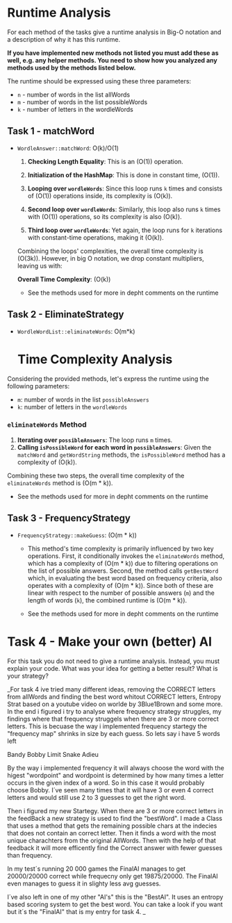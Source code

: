 # Runtime Analysis

For each method of the tasks give a runtime analysis in Big-O notation and a description of why it has this runtime.

**If you have implemented new methods not listed you must add these as well, e.g. any helper methods. You need to show how you analyzed any methods used by the methods listed below.**

The runtime should be expressed using these three parameters:

- `n` - number of words in the list allWords
- `m` - number of words in the list possibleWords
- `k` - number of letters in the wordleWords

## Task 1 - matchWord

- `WordleAnswer::matchWord`: O(k)/O(1)

  1. **Checking Length Equality**: This is an \(O(1)\) operation.

  2. **Initialization of the HashMap**: This is done in constant time, \(O(1)\).

  3. **Looping over `wordleWords`**:
     Since this loop runs `k` times and consists of \(O(1)\) operations inside, its complexity is \(O(k)\).

  4. **Second loop over `wordleWords`**:
     Similarly, this loop also runs `k` times with \(O(1)\) operations, so its complexity is also \(O(k)\).

  5. **Third loop over `wordleWords`**:
     Yet again, the loop runs for `k` iterations with constant-time operations, making it \(O(k)\).

  Combining the loops' complexities, the overall time complexity is \(O(3k)\). However, in big O notation, we drop constant multipliers, leaving us with:

  **Overall Time Complexity**: \(O(k)\)

  - See the methods used for more in depht comments on the runtime

## Task 2 - EliminateStrategy

- `WordleWordList::eliminateWords`: O(m*k)
  # Time Complexity Analysis

Considering the provided methods, let's express the runtime using the following parameters:

- `m`: number of words in the list `possibleAnswers`
- `k`: number of letters in the `wordleWords`

### `eliminateWords` Method

1. **Iterating over `possibleAnswers`**: The loop runs `m` times.
2. **Calling `isPossibleWord` for each word in `possibleAnswers`**: Given the `matchWord` and `getWordString` methods, the `isPossibleWord` method has a complexity of \(O(k)\).

Combining these two steps, the overall time complexity of the `eliminateWords` method is \(O(m \* k)\).

- See the methods used for more in depht comments on the runtime

## Task 3 - FrequencyStrategy

- `FrequencyStrategy::makeGuess`: \(O(m \* k)\)
  - This method's time complexity is primarily influenced by two key operations. First, it conditionally invokes the `eliminateWords` method, which has a complexity of \(O(m \* k)\) due to filtering operations on the list of possible answers. Second, the method calls `getBestWord` which, in evaluating the best word based on frequency criteria, also operates with a complexity of \(O(m \* k)\). Since both of these are linear with respect to the number of possible answers (`m`) and the length of words (`k`), the combined runtime is \(O(m \* k)\).

  - See the methods used for more in depht comments on the runtime


# Task 4 - Make your own (better) AI

For this task you do not need to give a runtime analysis.
Instead, you must explain your code. What was your idea for getting a better result? What is your strategy?

_For task 4 ive tried many different ideas, removing the CORRECT letters from allWords and finding the best word whitout CORRECT letters, Entropy Strat based on a youtube video on worlde by 3Blue1Brown and some more. In the end i figured i try to analyse where frequency strategy struggles, my findings where that frequency struggels when there are 3 or more correct letters. This is becuase the way i implemented frequency startegy the "frequency map" shrinks in size by each guess. So lets say i have 5 words left

Bandy
Bobby
Limit
Snake
Adieu

By the way i implemented frequency it will always choose the word with the higest "wordpoint" and wordpoint is determined by how many times a letter occurs in the given index of a word. So in this case it would probably choose Bobby. I´ve seen many times that it will have 3 or even 4 correct letters and would still use 2 to 3 guesses to get the right word.

Then i figured my new Startegy. When there are 3 or more correct letters in the feedBack a new strategy is used to find the "bestWord". I made a Class that uses a method that gets the remaining possible chars at the indecies that does not contain an correct letter. Then it finds a word with the most unique charachters from the original AllWords. Then with the help of that feedback it will more efficently find the Correct answer with fewer guesses than frequency. 

In my test´s running 20 000 games the FinalAI manages to get 20000/20000 correct while frequecny only get 19875/20000. The FinalAI even manages to guess it in slighty less avg guesses.

I´ve also left in one of my other "AI's" this is the "BestAI". It uses an entropy based scoring system to get the best word. You can take a look if you want but it´s the "FinalAI" that is my entry for task 4.
_

